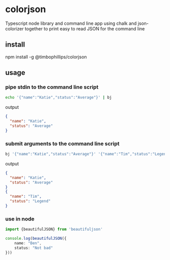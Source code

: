 # colorjson

Typescript node library and command line app using chalk and json-colorizer together to print easy to read JSON for the command line

## install

npm install -g @timbophillips/colorjson

## usage
### pipe stdin to the command line script
```bash
echo '{"name":"Katie","status":"Average"}' | bj
```
output
```json
{
  "name": "Katie",
  "status": "Average"
}
```
### submit arguments to the command line script
```bash
bj '{"name":"Katie","status":"Average"}' '{"name":"Tim","status":"Legend"}'
```
output
```json
{
  "name": "Katie",
  "status": "Average"
}
{
  "name": "Tim",
  "status": "Legend"
}
```
### use in node
```ts
import {beautifulJSON} from 'beautifuljson'

console.log(beautifulJSON({
    name: "Ben",
    status: "Not bad"
}))
```
